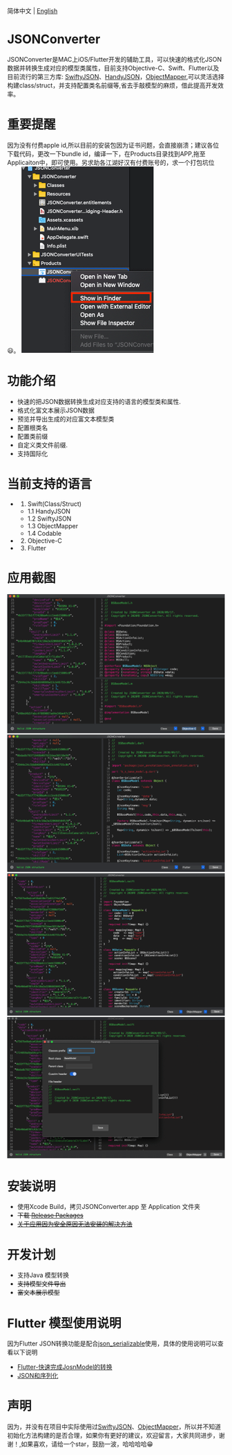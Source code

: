 
简体中文 | [English](./README.md)



JSONConverter
==========
 JSONConverter是MAC上iOS/Flutter开发的辅助工具，可以快速的格式化JSON数据并转换生成对应的模型类属性，目前支持Objective-C、Swift、Flutter以及目前流行的第三方库: [SwiftyJSON](https://github.com/SwiftyJSON/SwiftyJSON)、[HandyJSON](https://github.com/alibaba/HandyJSON)，[ObjectMapper](https://github.com/Hearst-DD/ObjectMapper),可以灵活选择构建class/struct，并支持配置类名前缀等,省去手敲模型的麻烦，借此提高开发效率。

重要提醒
=======
因为没有付费apple id,所以目前的安装包因为证书问题，会直接崩溃；建议各位下载代码，更改一下bundle id，编译一下，在Products目录找到APP,拖至Applicaiton中，即可使用。另求助各江湖好汉有付费账号的，求一个打包坑位😃。
![0.png](/Screenshots/0.png)

功能介绍
============
* 快速的把JSON数据转换生成对应支持的语言的模型类和属性.
* 格式化富文本展示JSON数据
* 预览并导出生成的对应富文本模型类
* 配置根类名
* 配置类前缀
* 自定义类文件前缀.
* 支持国际化

当前支持的语言
============
- 1. Swift(Class/Struct)
    - 1.1 HandyJSON
    - 1.2 SwiftyJSON
    - 1.3 ObjectMapper
    - 1.4 Codable
- 2. Objective-C
- 3. Flutter

应用截图
========================
![1.png](/Screenshots/1.png)
![2.png](/Screenshots/2.png)
![3.png](/Screenshots/3.png)
![4.png](/Screenshots/4.png)

安装说明
============
* 使用Xcode Build，拷贝JSONConverter.app 至 Application 文件夹
* ~~下载 [Release Packages](https://github.com/DevYao/JSONConverter/releases)~~
* ~~[关于应用因为安全原因无法安装的解决方法](https://github.com/DevYao/JSONConverter/issues/16)~~

开发计划
=====
* 支持Java 模型转换
* ~~支持模型文件导出~~
* ~~富文本展示模型~~

Flutter 模型使用说明
========================
因为Flutter JSON转换功能是配合[json_serializable](https://github.com/dart-lang/json_serializable)使用，具体的使用说明可以查看以下说明
* [Flutter-快速完成JosnModel的转换](https://www.jianshu.com/p/8e22a383bc4b)
* [JSON和序列化](https://flutterchina.club/json/)

声明
========================
因为，并没有在项目中实际使用过[SwiftyJSON](https://github.com/SwiftyJSON/SwiftyJSON)、[ObjectMapper](https://github.com/Hearst-DD/ObjectMapper)，所以并不知道初始化方法构建的是否合理，如果你有更好的建议，欢迎留言，大家共同进步，谢谢！,如果喜欢，请给一个star，鼓励一波，哈哈哈哈😁